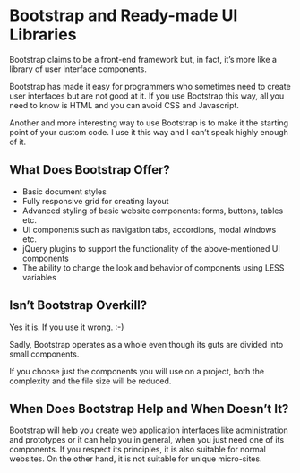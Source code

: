 Bootstrap and Ready-made UI Libraries
=====================================

Bootstrap claims to be a front-end framework but, in fact, it’s more like a
library of user interface components.

Bootstrap has made it easy for programmers who sometimes need to create user
interfaces but are not good at it. If you use Bootstrap this way, all you need
to know is HTML and you can avoid CSS and Javascript.

Another and more interesting way to use Bootstrap is to make it the starting
point of your custom code. I use it this way and I can’t speak highly enough of
it.

What Does Bootstrap Offer?
--------------------------

-   Basic document styles
-   Fully responsive grid for creating layout
-   Advanced styling of basic website components: forms, buttons, tables etc.
-   UI components such as navigation tabs, accordions, modal windows etc.
-   jQuery plugins to support the functionality of the above-mentioned UI
    components
-   The ability to change the look and behavior of components using LESS
    variables

Isn’t Bootstrap Overkill?
-------------------------

Yes it is. If you use it wrong. :-)

Sadly, Bootstrap operates as a whole even though its guts are divided into small
components.

If you choose just the components you will use on a project, both the complexity
and the file size will be reduced.

When Does Bootstrap Help and When Doesn’t It?
---------------------------------------------

Bootstrap will help you create web application interfaces like administration
and prototypes or it can help you in general, when you just need one of its
components. If you respect its principles, it is also suitable for normal
websites. On the other hand, it is not suitable for unique micro-sites.
